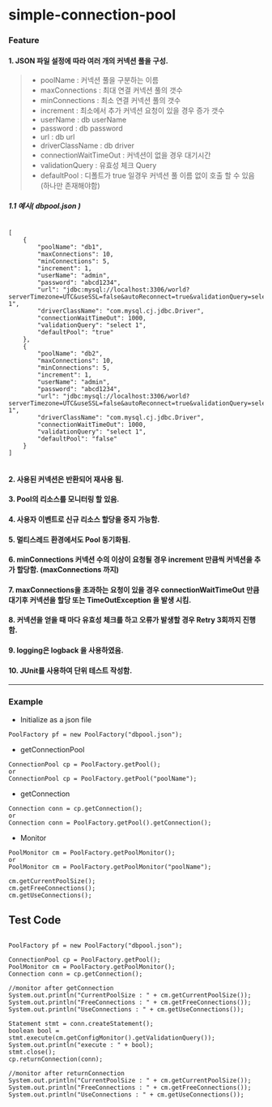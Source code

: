 # simple-connection-pool
### Feature
#### 1. JSON 파일 설정에 따라 여러 개의 커넥션 풀을 구성.
> * poolName : 커넥션 풀을 구분하는 이름
> * maxConnections : 최대 연결 커넥션 풀의 갯수
> * minConnections : 최소 연결 커넥션 풀의 갯수
> * increment : 최소에서 추가 커넥션 요청이 있을 경우 증가 갯수
> * userName : db userName
> * password : db password
> * url : db url
> * driverClassName : db driver
> * connectionWaitTimeOut : 커넥션이 없을 경우 대기시간
> * validationQuery : 유효성 체크 Query
> * defaultPool : 디폴트가 true 일경우 커넥션 풀 이름 없이 호출 할 수 있음 (하나만 존재해야함)
##### 1.1 예시( dbpool.json )
<pre><code>
[
    {
        "poolName": "db1",
        "maxConnections": 10,
        "minConnections": 5,
        "increment": 1,
        "userName": "admin",
        "password": "abcd1234",
        "url": "jdbc:mysql://localhost:3306/world?serverTimezone=UTC&useSSL=false&autoReconnect=true&validationQuery=select 1",
        "driverClassName": "com.mysql.cj.jdbc.Driver",
        "connectionWaitTimeOut": 1000,
        "validationQuery": "select 1",
        "defaultPool": "true"
    },
    {
        "poolName": "db2",
        "maxConnections": 10,
        "minConnections": 5,
        "increment": 1,
        "userName": "admin",
        "password": "abcd1234",
        "url": "jdbc:mysql://localhost:3306/world?serverTimezone=UTC&useSSL=false&autoReconnect=true&validationQuery=select 1",
        "driverClassName": "com.mysql.cj.jdbc.Driver",
        "connectionWaitTimeOut": 1000,
        "validationQuery": "select 1",
        "defaultPool": "false"
    }
]

</code></pre>

#### 2. 사용된 커넥션은 반환되어 재사용 됨.
#### 3. Pool의 리소스를 모니터링 할 있음.
#### 4. 사용자 이벤트로 신규 리소스 할당을 중지 가능함.
#### 5. 멀티스레드 환경에서도 Pool 동기화됨.
#### 6. minConnections 커넥션 수의 이상이 요청될 경우 increment 만큼씩 커넥션을 추가 할당함. (maxConnections 까지)
#### 7. maxConnections을 초과하는 요청이 있을 경우 connectionWaitTimeOut 만큼 대기후 커넥션을 할당 또는 TimeOutException 을 발생 시킴.
#### 8. 커넥션을 얻을 때 마다 유효성 체크를 하고 오류가 발생할 경우 Retry 3회까지 진행함.
#### 9. logging은 logback 을 사용하였음.
#### 10. JUnit를 사용하여 단위 테스트 작성함.

***

### Example

* Initialize as a json file
```
PoolFactory pf = new PoolFactory("dbpool.json");
```
* getConnectionPool
```
ConnectionPool cp = PoolFactory.getPool();
or
ConnectionPool cp = PoolFactory.getPool("poolName");
```
* getConnection
```
Connection conn = cp.getConnection();
or 
Connection conn = PoolFactory.getPool().getConnection();
```
* Monitor
```
PoolMonitor cm = PoolFactory.getPoolMonitor();
or
PoolMonitor cm = PoolFactory.getPoolMonitor("poolName");

cm.getCurrentPoolSize();
cm.getFreeConnections();
cm.getUseConnections();
```

## Test Code
<pre><code>
PoolFactory pf = new PoolFactory("dbpool.json");

ConnectionPool cp = PoolFactory.getPool();
PoolMonitor cm = PoolFactory.getPoolMonitor();
Connection conn = cp.getConnection();

//monitor after getConnection 
System.out.println("CurrentPoolSize : " + cm.getCurrentPoolSize());
System.out.println("FreeConnections : " + cm.getFreeConnections());
System.out.println("UseConnections : " + cm.getUseConnections());

Statement stmt = conn.createStatement();
boolean bool = stmt.execute(cm.getConfigMonitor().getValidationQuery());
System.out.println("execute : " + bool);
stmt.close();
cp.returnConnection(conn);

//monitor after returnConnection
System.out.println("CurrentPoolSize : " + cm.getCurrentPoolSize());
System.out.println("FreeConnections : " + cm.getFreeConnections());
System.out.println("UseConnections : " + cm.getUseConnections());
</code></pre>

